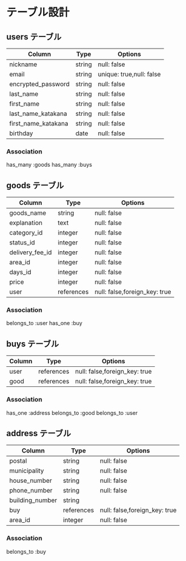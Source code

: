 # テーブル設計
## users テーブル

|Column              |Type    |Options                    |
|--------------------|--------|---------------------------|
| nickname           | string | null: false               |
| email              | string | unique: true,null: false  |
| encrypted_password | string | null: false               |
| last_name          | string | null: false               |
| first_name         | string | null: false               |
| last_name_katakana | string | null: false               |
| first_name_katakana| string | null: false               |
| birthday           | date   | null: false               |

### Association

has_many :goods
has_many :buys

## goods テーブル

|Column          |Type         |Options                        |
|----------------|-------------|-------------------------------|
| goods_name     | string      | null: false                   |
| explanation    | text        | null: false                   |
| category_id    | integer     | null: false                   |
| status_id      | integer     | null: false                   |
| delivery_fee_id| integer     | null: false                   |
| area_id        | integer     | null: false                   |
| days_id        | integer     | null: false                   |
| price          | integer     | null: false                   |
| user           | references  | null: false,foreign_key: true |
### Association

belongs_to :user
has_one :buy

## buys テーブル

|Column         |Type         |Options                        |
|---------------|-------------|-------------------------------|
| user          | references  | null: false,foreign_key: true |
| good          | references  | null: false,foreign_key: true |
### Association

has_one :address
belongs_to  :good
belongs_to :user

## address テーブル

|Column          |Type         |Options                       |
|----------------|-------------|------------------------------|
| postal         | string      | null: false                  |
| municipality   | string      | null: false                  |
| house_number   | string      | null: false                  |
| phone_number   | string      | null: false                  |
| building_number| string      |                              |
| buy            | references  | null: false,foreign_key: true|
| area_id        | integer     | null: false
### Association

belongs_to :buy